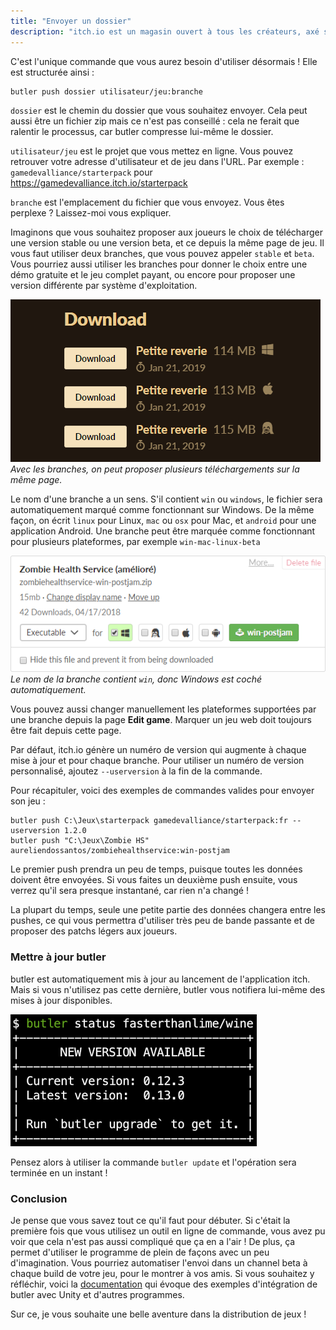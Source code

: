 ```yaml
---
title: "Envoyer un dossier"
description: "itch.io est un magasin ouvert à tous les créateurs, axé sur les jeux indépendants. Tout le monde peut devenir vendeur, concevoir ses pages et publier son contenu."
---
```


C'est l'unique commande que vous aurez besoin d'utiliser désormais ! Elle est structurée ainsi :

```
butler push dossier utilisateur/jeu:branche
```

`dossier` est le chemin du dossier que vous souhaitez envoyer. Cela peut aussi être un fichier zip mais ce n'est pas conseillé : cela ne ferait que ralentir le processus, car butler compresse lui-même le dossier.

`utilisateur/jeu` est le projet que vous mettez en ligne. Vous pouvez retrouver votre adresse d'utilisateur et de jeu dans l'URL. Par exemple : `gamedevalliance/starterpack` pour https://gamedevalliance.itch.io/starterpack

`branche` est l'emplacement du fichier que vous envoyez. Vous êtes perplexe ? Laissez-moi vous expliquer.

Imaginons que vous souhaitez proposer aux joueurs le choix de télécharger une version stable ou une version beta, et ce depuis la même page de jeu. Il vous faut utiliser deux branches, que vous pouvez appeler `stable` et `beta`. Vous pourriez aussi utiliser les branches pour donner le choix entre une démo gratuite et le jeu complet payant, ou encore pour proposer une version différente par système d'exploitation.

![](./branches.png)
*Avec les branches, on peut proposer plusieurs téléchargements sur la même page.*

Le nom d'une branche a un sens. S'il contient `win` ou `windows`, le fichier sera automatiquement marqué comme fonctionnant sur Windows. De la même façon, on écrit `linux` pour Linux, `mac` ou `osx` pour Mac, et `android` pour une application Android. Une branche peut être marquée comme fonctionnant pour plusieurs plateformes, par exemple `win-mac-linux-beta`

![](./nom-branche.png)
*Le nom de la branche contient `win`, donc Windows est coché automatiquement.*

Vous pouvez aussi changer manuellement les plateformes supportées par une branche depuis la page **Edit game**. Marquer un jeu web doit toujours être fait depuis cette page.

Par défaut, itch.io génère un numéro de version qui augmente à chaque mise à jour et pour chaque branche. Pour utiliser un numéro de version personnalisé, ajoutez `--userversion` à la fin de la commande.

Pour récapituler, voici des exemples de commandes valides pour envoyer son jeu :

```
butler push C:\Jeux\starterpack gamedevalliance/starterpack:fr --userversion 1.2.0
butler push "C:\Jeux\Zombie HS" aureliendossantos/zombiehealthservice:win-postjam
```

Le premier push prendra un peu de temps, puisque toutes les données doivent être envoyées. Si vous faites un deuxième push ensuite, vous verrez qu'il sera presque instantané, car rien n'a changé !

La plupart du temps, seule une petite partie des données changera entre les pushes, ce qui vous permettra d'utiliser très peu de bande passante et de proposer des patchs légers aux joueurs.

### Mettre à jour butler

butler est automatiquement mis à jour au lancement de l'application itch. Mais si vous n'utilisez pas cette dernière, butler vous notifiera lui-même des mises à jour disponibles.

![Une mise à jour est disponible](./butler-update.png)

Pensez alors à utiliser la commande `butler update` et l'opération sera terminée en un instant !

### Conclusion

Je pense que vous savez tout ce qu'il faut pour débuter. Si c'était la première fois que vous utilisez un outil en ligne de commande, vous avez pu voir que cela n'est pas aussi compliqué que ça en a l'air ! De plus, ça permet d'utiliser le programme de plein de façons avec un peu d'imagination. Vous pourriez automatiser l'envoi dans un channel beta à chaque build de votre jeu, pour le montrer à vos amis. Si vous souhaitez y réfléchir, voici la [documentation](https://itch.io/docs/butler/integration.html) qui évoque des exemples d'intégration de butler avec Unity et d'autres programmes.

Sur ce, je vous souhaite une belle aventure dans la distribution de jeux !
